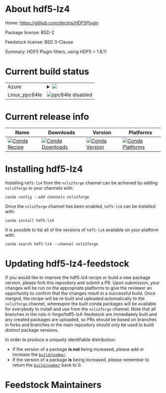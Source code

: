 About hdf5-lz4
==============

Home: https://github.com/dectris/HDF5Plugin

Package license: BSD-2

Feedstock license: BSD 3-Clause

Summary: HDF5 Plugin filters, using HDF5 > 1.8.11



Current build status
====================


<table>
    
  <tr>
    <td>Azure</td>
    <td>
      <details>
        <summary>
          <a href="https://dev.azure.com/nsls2forge/nsls2forge/_build/latest?definitionId=91&branchName=master">
            <img src="https://dev.azure.com/nsls2forge/nsls2forge/_apis/build/status/hdf5-lz4-feedstock?branchName=master">
          </a>
        </summary>
        <table>
          <thead><tr><th>Variant</th><th>Status</th></tr></thead>
          <tbody><tr>
              <td>linux</td>
              <td>
                <a href="https://dev.azure.com/nsls2forge/nsls2forge/_build/latest?definitionId=91&branchName=master">
                  <img src="https://dev.azure.com/nsls2forge/nsls2forge/_apis/build/status/hdf5-lz4-feedstock?branchName=master&jobName=linux&configuration=linux_" alt="variant">
                </a>
              </td>
            </tr><tr>
              <td>osx</td>
              <td>
                <a href="https://dev.azure.com/nsls2forge/nsls2forge/_build/latest?definitionId=91&branchName=master">
                  <img src="https://dev.azure.com/nsls2forge/nsls2forge/_apis/build/status/hdf5-lz4-feedstock?branchName=master&jobName=osx&configuration=osx_" alt="variant">
                </a>
              </td>
            </tr><tr>
              <td>win</td>
              <td>
                <a href="https://dev.azure.com/nsls2forge/nsls2forge/_build/latest?definitionId=91&branchName=master">
                  <img src="https://dev.azure.com/nsls2forge/nsls2forge/_apis/build/status/hdf5-lz4-feedstock?branchName=master&jobName=win&configuration=win_" alt="variant">
                </a>
              </td>
            </tr>
          </tbody>
        </table>
      </details>
    </td>
  </tr>
  <tr>
    <td>Linux_ppc64le</td>
    <td>
      <img src="https://img.shields.io/badge/ppc64le-disabled-lightgrey.svg" alt="ppc64le disabled">
    </td>
  </tr>
</table>

Current release info
====================

| Name | Downloads | Version | Platforms |
| --- | --- | --- | --- |
| [![Conda Recipe](https://img.shields.io/badge/recipe-hdf5--lz4-green.svg)](https://anaconda.org/nsls2forge/hdf5-lz4) | [![Conda Downloads](https://img.shields.io/conda/dn/nsls2forge/hdf5-lz4.svg)](https://anaconda.org/nsls2forge/hdf5-lz4) | [![Conda Version](https://img.shields.io/conda/vn/nsls2forge/hdf5-lz4.svg)](https://anaconda.org/nsls2forge/hdf5-lz4) | [![Conda Platforms](https://img.shields.io/conda/pn/nsls2forge/hdf5-lz4.svg)](https://anaconda.org/nsls2forge/hdf5-lz4) |

Installing hdf5-lz4
===================

Installing `hdf5-lz4` from the `nsls2forge` channel can be achieved by adding `nsls2forge` to your channels with:

```
conda config --add channels nsls2forge
```

Once the `nsls2forge` channel has been enabled, `hdf5-lz4` can be installed with:

```
conda install hdf5-lz4
```

It is possible to list all of the versions of `hdf5-lz4` available on your platform with:

```
conda search hdf5-lz4 --channel nsls2forge
```




Updating hdf5-lz4-feedstock
===========================

If you would like to improve the hdf5-lz4 recipe or build a new
package version, please fork this repository and submit a PR. Upon submission,
your changes will be run on the appropriate platforms to give the reviewer an
opportunity to confirm that the changes result in a successful build. Once
merged, the recipe will be re-built and uploaded automatically to the
`nsls2forge` channel, whereupon the built conda packages will be available for
everybody to install and use from the `nsls2forge` channel.
Note that all branches in the nsls-ii-forge/hdf5-lz4-feedstock are
immediately built and any created packages are uploaded, so PRs should be based
on branches in forks and branches in the main repository should only be used to
build distinct package versions.

In order to produce a uniquely identifiable distribution:
 * If the version of a package **is not** being increased, please add or increase
   the [``build/number``](https://conda.io/docs/user-guide/tasks/build-packages/define-metadata.html#build-number-and-string).
 * If the version of a package **is** being increased, please remember to return
   the [``build/number``](https://conda.io/docs/user-guide/tasks/build-packages/define-metadata.html#build-number-and-string)
   back to 0.

Feedstock Maintainers
=====================


